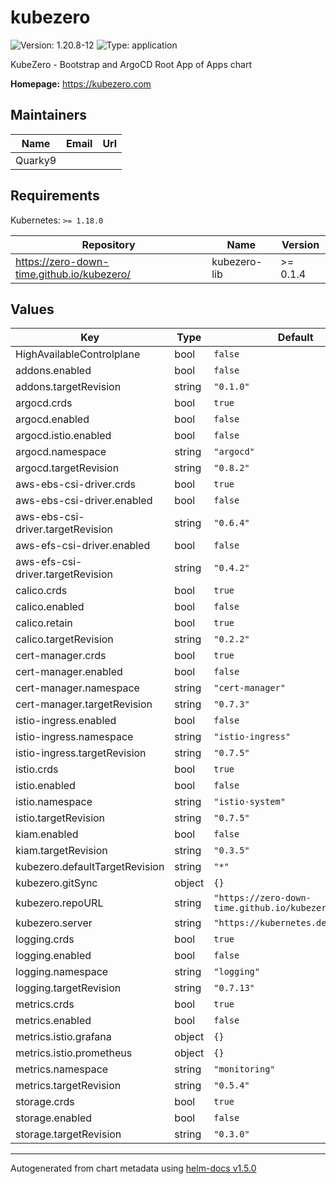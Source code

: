 # kubezero

![Version: 1.20.8-12](https://img.shields.io/badge/Version-1.20.8--12-informational?style=flat-square) ![Type: application](https://img.shields.io/badge/Type-application-informational?style=flat-square)

KubeZero - Bootstrap and ArgoCD Root App of Apps chart

**Homepage:** <https://kubezero.com>

## Maintainers

| Name | Email | Url |
| ---- | ------ | --- |
| Quarky9 |  |  |

## Requirements

Kubernetes: `>= 1.18.0`

| Repository | Name | Version |
|------------|------|---------|
| https://zero-down-time.github.io/kubezero/ | kubezero-lib | >= 0.1.4 |

## Values

| Key | Type | Default | Description |
|-----|------|---------|-------------|
| HighAvailableControlplane | bool | `false` |  |
| addons.enabled | bool | `false` |  |
| addons.targetRevision | string | `"0.1.0"` |  |
| argocd.crds | bool | `true` |  |
| argocd.enabled | bool | `false` |  |
| argocd.istio.enabled | bool | `false` |  |
| argocd.namespace | string | `"argocd"` |  |
| argocd.targetRevision | string | `"0.8.2"` |  |
| aws-ebs-csi-driver.crds | bool | `true` |  |
| aws-ebs-csi-driver.enabled | bool | `false` |  |
| aws-ebs-csi-driver.targetRevision | string | `"0.6.4"` |  |
| aws-efs-csi-driver.enabled | bool | `false` |  |
| aws-efs-csi-driver.targetRevision | string | `"0.4.2"` |  |
| calico.crds | bool | `true` |  |
| calico.enabled | bool | `false` |  |
| calico.retain | bool | `true` |  |
| calico.targetRevision | string | `"0.2.2"` |  |
| cert-manager.crds | bool | `true` |  |
| cert-manager.enabled | bool | `false` |  |
| cert-manager.namespace | string | `"cert-manager"` |  |
| cert-manager.targetRevision | string | `"0.7.3"` |  |
| istio-ingress.enabled | bool | `false` |  |
| istio-ingress.namespace | string | `"istio-ingress"` |  |
| istio-ingress.targetRevision | string | `"0.7.5"` |  |
| istio.crds | bool | `true` |  |
| istio.enabled | bool | `false` |  |
| istio.namespace | string | `"istio-system"` |  |
| istio.targetRevision | string | `"0.7.5"` |  |
| kiam.enabled | bool | `false` |  |
| kiam.targetRevision | string | `"0.3.5"` |  |
| kubezero.defaultTargetRevision | string | `"*"` |  |
| kubezero.gitSync | object | `{}` |  |
| kubezero.repoURL | string | `"https://zero-down-time.github.io/kubezero"` |  |
| kubezero.server | string | `"https://kubernetes.default.svc"` |  |
| logging.crds | bool | `true` |  |
| logging.enabled | bool | `false` |  |
| logging.namespace | string | `"logging"` |  |
| logging.targetRevision | string | `"0.7.13"` |  |
| metrics.crds | bool | `true` |  |
| metrics.enabled | bool | `false` |  |
| metrics.istio.grafana | object | `{}` |  |
| metrics.istio.prometheus | object | `{}` |  |
| metrics.namespace | string | `"monitoring"` |  |
| metrics.targetRevision | string | `"0.5.4"` |  |
| storage.crds | bool | `true` |  |
| storage.enabled | bool | `false` |  |
| storage.targetRevision | string | `"0.3.0"` |  |

----------------------------------------------
Autogenerated from chart metadata using [helm-docs v1.5.0](https://github.com/norwoodj/helm-docs/releases/v1.5.0)
